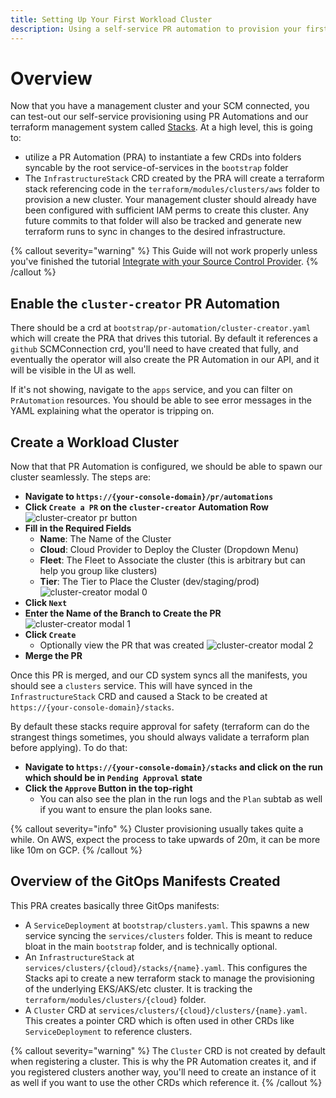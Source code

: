 ```yaml
---
title: Setting Up Your First Workload Cluster
description: Using a self-service PR automation to provision your first workload cluster
---
```


# Overview

Now that you have a management cluster and your SCM connected, you can test-out our self-service provisioning using PR Automations and our terraform management system called [Stacks](/stacks/overview).  At a high level, this is going to:

* utilize a PR Automation (PRA) to instantiate a few CRDs into folders syncable by the root service-of-services in the `bootstrap` folder
* The `InfrastructureStack` CRD created by the PRA will create a terraform stack referencing code in the `terraform/modules/clusters/aws` folder to provision a new cluster.  Your management cluster should already have been configured with sufficient IAM perms to create this cluster.  Any future commits to that folder will also be tracked and generate new terraform runs to sync in changes to the desired infrastructure.

{% callout severity="warning" %}
This Guide will not work properly unless you've finished the tutorial [Integrate with your Source Control Provider](/how-to/set-up/scm-connection).
{% /callout %}

## Enable the `cluster-creator` PR Automation

There should be a crd at `bootstrap/pr-automation/cluster-creator.yaml` which will create the PRA that drives this tutorial.  By default it references a `github` SCMConnection crd, you'll need to have created that fully, and eventually the operator will also create the PR Automation in our API, and it will be visible in the UI as well.

If it's not showing, navigate to the `apps` service, and you can filter on `PrAutomation` resources.  You should be able to see error messages in the YAML explaining what the operator is tripping on.

## **Create a Workload Cluster** 

Now that that PR Automation is configured, we should be able to spawn our cluster seamlessly.  The steps are:

* **Navigate to `https://{your-console-domain}/pr/automations`**  
* **Click `Create a PR` on the `cluster-creator` Automation Row**  
![cluster-creator pr button](/images/how-to/cluster-creator-obj.png)
* **Fill in the Required Fields**  
  * **Name**: The Name of the Cluster
  * **Cloud**: Cloud Provider to Deploy the Cluster (Dropdown Menu)
  * **Fleet**: The Fleet to Associate the cluster (this is arbitrary but can help you group like clusters)
  * **Tier**: The Tier to Place the Cluster (dev/staging/prod)
![cluster-creator modal 0](/images/how-to/cluster-creator-modal-0.png)
* **Click `Next`**
* **Enter the Name of the Branch to Create the PR**
![cluster-creator modal 1](/images/how-to/cluster-creator-modal-1.png)
* **Click `Create`**
  * Optionally view the PR that was created
![cluster-creator modal 2](/images/how-to/cluster-creator-modal-2.png)
* **Merge the PR**

Once this PR is merged, and our CD system syncs all the manifests, you should see a `clusters` service.  This will have synced in the `InfrastructureStack` CRD and caused a Stack to be created at `https://{your-console-domain}/stacks`.

By default these stacks require approval for safety (terraform can do the strangest things sometimes, you should always validate a terraform plan before applying).  To do that:

* **Navigate to `https://{your-console-domain}/stacks` and click on the run which should be in `Pending Approval` state**
* **Click the `Approve` Button in the top-right**
  * You can also see the plan in the run logs and the `Plan` subtab as well if you want to ensure the plan looks sane.


{% callout severity="info" %}
Cluster provisioning usually takes quite a while.  On AWS, expect the process to take upwards of 20m, it can be more like 10m on GCP.
{% /callout %}

## Overview of the GitOps Manifests Created

This PRA creates basically three GitOps manifests:

* A `ServiceDeployment` at `bootstrap/clusters.yaml`.  This spawns a new service syncing the `services/clusters` folder.  This is meant to reduce bloat in the main `bootstrap` folder, and is technically optional.
* An `InfrastructureStack` at `services/clusters/{cloud}/stacks/{name}.yaml`.  This configures the Stacks api to create a new terraform stack to manage the provisioning of the underlying EKS/AKS/etc cluster.  It is tracking the `terraform/modules/clusters/{cloud}` folder.
* A `Cluster` CRD at `services/clusters/{cloud}/clusters/{name}.yaml`.  This creates a pointer CRD which is often used in other CRDs like `ServiceDeployment` to reference clusters.

{% callout severity="warning" %}
The `Cluster` CRD is not created by default when registering a cluster. This is why the PR Automation creates it, and if you registered clusters another way, you'll need to create an instance of it as well if you want to use the other CRDs which reference it. 
{% /callout %}